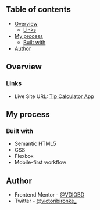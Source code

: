 ## Table of contents

- [Overview](#overview)
  - [Links](#links)
- [My process](#my-process)
  - [Built with](#built-with)
- [Author](#author)

## Overview

### Links

- Live Site URL: [Tip Calculator App](https://victoribironke.github.io/tip-calculator/)

## My process

### Built with

- Semantic HTML5
- CSS
- Flexbox
- Mobile-first workflow

## Author

<!-- - Website - [Victor Ibironke](https://www.your-site.com) -->

- Frontend Mentor - [@VDIQBD](https://www.frontendmentor.io/profile/vdiqbd)
- Twitter - [@victoribironke_](https://www.twitter.com/victoribironke_)
